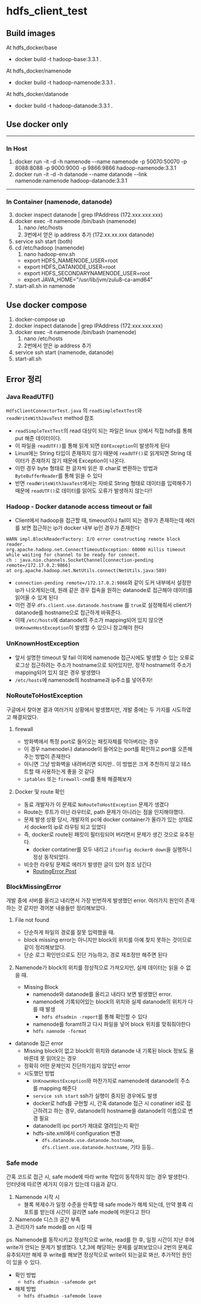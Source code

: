 # hdfs_client_test

## Build images

At hdfs_docker/base
- docker build -t hadoop-base:3.3.1 .

At hdfs_docker/namenode
- docker build -t hadoop-namenode:3.3.1 .

At hdfs_docker/datanode
- docker build -t hadoop-datanode:3.3.1 .

## Use docker only

---

### In Host

1. docker run -it -d -h namenode --name namenode -p 50070:50070 -p 8088:8088 -p 9000:9000 -p 9866:9866 hadoop-namenode:3.3.1
2. docker run -it -d -h datanode --name datanode --link namenode:namenode hadoop-datanode:3.3.1
---

### In Container (namenode, datanode)

3. docker inspect datanode | grep IPAddress (172.xxx.xxx.xxx)
4. docker exec -it namenode /bin/bash (namenode)
   1. nano /etc/hosts
   2. 3번에서 얻은 ip address 추가 (172.xx.xx.xxx    datanode)
5. service ssh start (both)
6. cd /etc/hadoop (namenode)
   1. nano hadoop-env.sh
   - export HDFS_NAMENODE_USER=root
   - export HDFS_DATANODE_USER=root
   - export HDFS_SECONDARYNAMENODE_USER=root
   - export JAVA_HOME="/usr/lib/jvm/zulu8-ca-amd64"
7. start-all.sh in namenode


## Use docker compose
1. docker-compose up
2. docker inspect datanode | grep IPAddress (172.xxx.xxx.xxx)
3. docker exec -it namenode /bin/bash (namenode)
   1. nano /etc/hosts
   2. 2번에서 얻은 ip address 추가
4. service ssh start (namenode, datanode)
5. start-all.sh

## Error 정리

### Java ReadUTF()

`HdfsClientConnectorTest.java` 의 `readSimpleTextTest`와 `readWriteWithJavaTest` method 참조

- `readSimpleTextTest`의 read 대상이 되는 파일은 linux 상에서 직접 hdfs를 통해 put 해준 데이터이다.
- 이 파일을 `readUTF()`를 통해 읽게 되면 `EOFException`이 발생하게 된다
- Linux에는 String 타입이 존재하지 않기 때문에 `readUTF()`로 읽게되면 String 데이터가 존재하지 않기 때문에 Exception이 나온다.
- 이런 경우 byte 형태로 한 글자씩 읽은 후 char로 변환하는 방법과 `ByteBufferReader`를 통해 읽을 수 있다
- 반면 `readWriteWithJavaTest`에서는 자바로 String 형태로 데이터를 입력해주기 때문에 `readUTF()`로 데이터를 읽어도
오류가 발생하지 않는다!!

### Hadoop - Docker datanode access timeout or fail

- Client에서 hadoop을 접근할 때, timeout이나 fail이 되는 경우가 존재하는데 에러를 보면 접근하는 ip가 docker 내부 ip인 경우가 존재한다
```text
WARN impl.BlockReaderFactory: I/O error constructing remote block reader.
org.apache.hadoop.net.ConnectTimeoutException: 60000 millis timeout while waiting for channel to be ready for connect. 
ch : java.nio.channels.SocketChannel[connection-pending remote=/172.17.0.2:9866]
at org.apache.hadoop.net.NetUtils.connect(NetUtils.java:589)
```
- `connection-pending remote=/172.17.0.2:9866`와 같이 도커 내부에서 설정한 ip가 나오게되는데, 원래 같은 경우
접속을 원하는 datanode로 접근해야 데이터를 읽어올 수 있게 된다
- 이런 경우 `dfs.client.use.datanode.hostname` 를 `true`로 설정해줘서 client가 datanode를 hostname으로 접근하게 바꿔준다.
- 이때 `/etc/hosts`에 datanode의 주소가 mapping되어 있지 않으면 `UnKnownHostException`이 발생할 수 있으니 참고해야 한다

### UnKnownHostException

- 앞서 설명한 timeout 및 fail 이외에 namenode 접근시에도 발생할 수 있는 오류로 로그상 접근하려는 주소가 hostname으로 되어있지만,
정작 hostname의 주소가 mapping되어 있지 않은 경우 발생했다
- `/etc/hosts`에 namenode의 hostname과 ip주소를 넣어주자!

### NoRouteToHostException

구글에서 찾아본 결과 여러가지 상황에서 발생했지만, 개발 중에는 두 가지를 시도하였고 해결되었다.

1. firewall
   - 방화벽에서 특정 port로 들어오는 패킷자체를 막아버리는 경우
   - 이 경우 namenode나 datanode이 들어오는 port를 확인하고 port를 오픈해주는 방법이 존재한다
   - 아니면 그냥 방화벽을 내려버리면 되지만.. 이 방법은 크게 추천하지 않고 테스트할 때 사용하는게 좋을 것 같다
   - `iptables` 또는 `firewall-cmd`를 통해 해결해보자

2. Docker 및 route 확인
   - 동료 개발자가 이 문제로 `NoRouteToHostException` 문제가 생겼다
   - Route는 루트가 아닌 라우터로, path 문제가 아니라는 점을 인지해야했다.
   - 문제 발생 상황 당시, 개발자의 pc에 docker container가 올라가 있는 상태로서 docker의 ip로 라우팅 되고 있었다
   - 즉, docker로 route된 패킷이 필터링되어 버리면서 문제가 생긴 것으로 유추된다.
     - docker contatiner를 모두 내리고 `ifconfig docker0 down`을 실행하니 정상 동작되었다.
   - 비슷한 라우팅 문제로 에러가 발생한 글이 있어 참조 남긴다
     - [RoutingError Post](https://dd00oo.tistory.com/entry/java-NoRouteToHost-%ED%98%B8%EC%8A%A4%ED%8A%B8%EB%A1%9C-%EA%B0%88-%EB%A3%A8%ED%8A%B8%EA%B0%80-%EC%97%86%EC%9D%8C-%EC%97%90%EB%9F%AC)

### BlockMissingError

개발 중에 서버를 올리고 내리면서 가장 빈번하게 발생했던 error. 여러가지 원인이 존재하는 것 같지만 겪어본 내용들만 정리해보았다.

1. File not found
   - 단순하게 파일의 경로를 잘못 입력했을 때.
   - block missing error는 아니지만 block의 위치를 아예 찾지 못하는 것이므로 같이 정리해보았다.
   - 단순 로그 확인만으로도 진단 가능하고, 경로 재조정만 해주면 된다

2. Namenode가 block의 위치를 정상적으로 가져오지만, 실제 데이터는 읽을 수 없을 때.
   - Missing Block
      - namenode와 datanode를 올리고 내리다 보면 발생했던 error.
      - namenode에 기록되어있는 block의 위치와 실제 datanode의 위치가 다를 때 발생
        - `hdfs dfsadmin -report`를 통해 확인할 수 있다
      - namenode를 foramt하고 다시 파일을 넣어 block 위치를 맞춰줘야한다
      - `hdfs namnode -format`

  - datanode 접근 error
    - Missing block이 없고 block의 위치와 datanode 내 기록된 block 정보도 올바른데 못 읽어오는 경우
    - 정확히 어떤 문제인지 진단하기쉽지 않았던 error
    - 시도했던 방법
      - `UnKnownHostException`와 마찬가지로 namenode에 datanode의 주소를 mapping 해준다
      - `service ssh start` ssh가 실행이 중지된 경우에도 발생
      - docker로 hdfs를 구현할 시, 간혹 datanode 접근 시 conatiner id로 접근하려고 하는 경우,
      datanode의 hostname을 datanode의 이름으로 변경 필요
      - datanode의 ipc port가 제대로 열려있는지 확인
      - hdfs-site.xml에서 configuration 변경
        - `dfs.datanode.use.datanode.hostname`, `dfs.client.use.datanode.hostname`, 기타 등등..
        
### Safe mode

간혹 코드로 접근 시, safe mode에 따라 write 작업이 동작하지 않는 경우 발생한다. 인터넷에 따르면 세가지 이유가 있는데 다음과 같다.
1. Namenode 시작 시
   - 블록 복제수가 일정 수준을 만족할 때 safe mode가 해제 되는데, 만약 블록 리포트를 받는데 시간이 걸리면 safe mode에 머문다고 한다
2. Namenode 디스크 공간 부족
3. 관리자가 safe mode를 on 시킬 때

ps. Namenode를 동작시키고 정상적으로 write, read를 한 후, 일정 시간이 지난 후에 write가 안되는 문제가 발생했다.
1,2,3에 해당하는 문제를 살펴보았으나 2번의 문제로 유추되지만 해제 후 write를 해보면 정상적으로 write이 되는걸로 봐선, 추가적인 원인이 있을 수 있다.

- 확인 방법
  - `hdfs dfsadmin -safemode get`
- 해제 방법
  - `hdfs dfsadmin -safemode leave`
